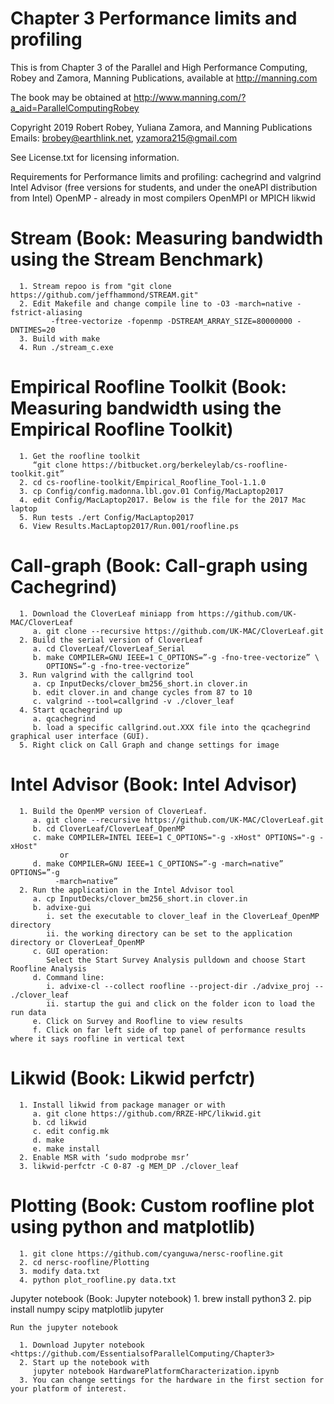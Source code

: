 # Chapter 3 Performance limits and profiling
This is from Chapter 3 of the Parallel and High Performance Computing, Robey and Zamora,
Manning Publications, available at http://manning.com

The book may be obtained at
   http://www.manning.com/?a_aid=ParallelComputingRobey

Copyright 2019 Robert Robey, Yuliana Zamora, and Manning Publications
Emails: brobey@earthlink.net, yzamora215@gmail.com

See License.txt for licensing information.

Requirements for Performance limits and profiling: 
      cachegrind and valgrind
      Intel Advisor (free versions for students, and under the oneAPI distribution from Intel)
      OpenMP - already in most compilers
      OpenMPI or MPICH
      likwid

#  Stream (Book: Measuring bandwidth using the Stream Benchmark)
      1. Stream repoo is from "git clone https://github.com/jeffhammond/STREAM.git"
      2. Edit Makefile and change compile line to -O3 -march=native -fstrict-aliasing 
             -ftree-vectorize -fopenmp -DSTREAM_ARRAY_SIZE=80000000 -DNTIMES=20
      3. Build with make
      4. Run ./stream_c.exe

#  Empirical Roofline Toolkit (Book: Measuring bandwidth using the Empirical Roofline Toolkit)
      1. Get the roofline toolkit 
         “git clone https://bitbucket.org/berkeleylab/cs-roofline-toolkit.git”
      2. cd cs-roofline-toolkit/Empirical_Roofline_Tool-1.1.0
      3. cp Config/config.madonna.lbl.gov.01 Config/MacLaptop2017
      4. edit Config/MacLaptop2017. Below is the file for the 2017 Mac laptop
      5. Run tests ./ert Config/MacLaptop2017
      6. View Results.MacLaptop2017/Run.001/roofline.ps

#  Call-graph (Book: Call-graph using Cachegrind)
      1. Download the CloverLeaf miniapp from https://github.com/UK-MAC/CloverLeaf
         a. git clone --recursive https://github.com/UK-MAC/CloverLeaf.git
      2. Build the serial version of CloverLeaf
         a. cd CloverLeaf/CloverLeaf_Serial
         b. make COMPILER=GNU IEEE=1 C_OPTIONS=”-g -fno-tree-vectorize” \
            OPTIONS=”-g -fno-tree-vectorize”
      3. Run valgrind with the callgrind tool
         a. cp InputDecks/clover_bm256_short.in clover.in
         b. edit clover.in and change cycles from 87 to 10
         c. valgrind --tool=callgrind -v ./clover_leaf
      4. Start qcachegrind up
         a. qcachegrind
         b. load a specific callgrind.out.XXX file into the qcachegrind graphical user interface (GUI).
      5. Right click on Call Graph and change settings for image

#  Intel Advisor (Book: Intel Advisor)
      1. Build the OpenMP version of CloverLeaf.
         a. git clone --recursive https://github.com/UK-MAC/CloverLeaf.git
         b. cd CloverLeaf/CloverLeaf_OpenMP
         c. make COMPILER=INTEL IEEE=1 C_OPTIONS="-g -xHost" OPTIONS="-g -xHost"
               or
         d. make COMPILER=GNU IEEE=1 C_OPTIONS=”-g -march=native” OPTIONS=”-g
              -march=native”
      2. Run the application in the Intel Advisor tool
         a. cp InputDecks/clover_bm256_short.in clover.in
         b. advixe-gui
            i. set the executable to clover_leaf in the CloverLeaf_OpenMP directory
            ii. the working directory can be set to the application directory or CloverLeaf_OpenMP
         c. GUI operation:
            Select the Start Survey Analysis pulldown and choose Start Roofline Analysis
         d. Command line:
            i. advixe-cl --collect roofline --project-dir ./advixe_proj -- ./clover_leaf
            ii. startup the gui and click on the folder icon to load the run data
         e. Click on Survey and Roofline to view results
         f. Click on far left side of top panel of performance results where it says roofline in vertical text

      
#  Likwid (Book: Likwid perfctr)
      1. Install likwid from package manager or with
         a. git clone https://github.com/RRZE-HPC/likwid.git
         b. cd likwid
         c. edit config.mk
         d. make
         e. make install
      2. Enable MSR with ‘sudo modprobe msr’
      3. likwid-perfctr -C 0-87 -g MEM_DP ./clover_leaf


#  Plotting (Book: Custom roofline plot using python and matplotlib)
      1. git clone https://github.com/cyanguwa/nersc-roofline.git
      2. cd nersc-roofline/Plotting
      3. modify data.txt
      4. python plot_roofline.py data.txt

   Jupyter notebook (Book: Jupyter notebook)
      1. brew install python3
      2. pip install numpy scipy matplotlib jupyter
	
	Run the jupyter notebook

      1. Download Jupyter notebook <https://github.com/EssentialsofParallelComputing/Chapter3>
      2. Start up the notebook with
         jupyter notebook HardwarePlatformCharacterization.ipynb
      3. You can change settings for the hardware in the first section for your platform of interest.
